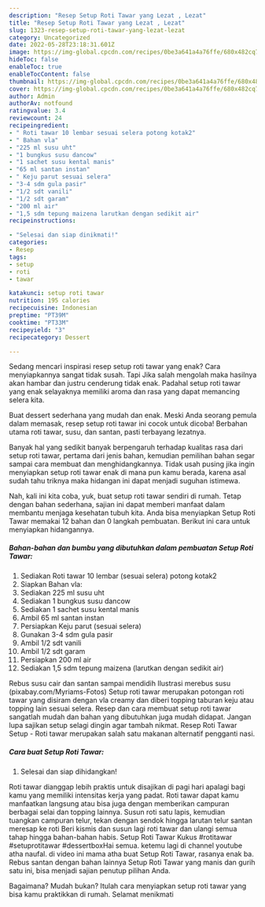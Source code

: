 ```yaml
---
description: "Resep Setup Roti Tawar yang Lezat , Lezat"
title: "Resep Setup Roti Tawar yang Lezat , Lezat"
slug: 1323-resep-setup-roti-tawar-yang-lezat-lezat
category: Uncategorized
date: 2022-05-28T23:18:31.601Z
image: https://img-global.cpcdn.com/recipes/0be3a641a4a76ffe/680x482cq70/setup-roti-tawar-foto-resep-utama.jpg
hideToc: false
enableToc: true
enableTocContent: false
thumbnail: https://img-global.cpcdn.com/recipes/0be3a641a4a76ffe/680x482cq70/setup-roti-tawar-foto-resep-utama.jpg
cover: https://img-global.cpcdn.com/recipes/0be3a641a4a76ffe/680x482cq70/setup-roti-tawar-foto-resep-utama.jpg
author: Admin
authorAv: notfound
ratingvalue: 3.4
reviewcount: 24
recipeingredient:
- " Roti tawar 10 lembar sesuai selera potong kotak2"
- " Bahan vla"
- "225 ml susu uht"
- "1 bungkus susu dancow"
- "1 sachet susu kental manis"
- "65 ml santan instan"
- " Keju parut sesuai selera"
- "3-4 sdm gula pasir"
- "1/2 sdt vanili"
- "1/2 sdt garam"
- "200 ml air"
- "1,5 sdm tepung maizena larutkan dengan sedikit air"
recipeinstructions:

- "Selesai dan siap dinikmati!"
categories:
- Resep
tags:
- setup
- roti
- tawar

katakunci: setup roti tawar 
nutrition: 195 calories
recipecuisine: Indonesian
preptime: "PT39M"
cooktime: "PT33M"
recipeyield: "3"
recipecategory: Dessert

---
```



Sedang mencari inspirasi resep setup roti tawar yang enak? Cara menyiapkannya sangat tidak susah. Tapi Jika salah mengolah maka hasilnya akan hambar dan justru cenderung tidak enak. Padahal setup roti tawar yang enak selayaknya memiliki aroma dan rasa yang dapat memancing selera kita.


Buat dessert sederhana yang mudah dan enak. Meski Anda seorang pemula dalam memasak, resep setup roti tawar ini cocok untuk dicoba! Berbahan utama roti tawar, susu, dan santan, pasti terbayang lezatnya.

Banyak hal yang sedikit banyak berpengaruh terhadap kualitas rasa dari setup roti tawar, pertama dari jenis bahan, kemudian pemilihan bahan segar sampai cara membuat dan menghidangkannya. Tidak usah pusing jika ingin menyiapkan setup roti tawar enak di mana pun kamu berada, karena asal sudah tahu triknya maka hidangan ini dapat menjadi suguhan istimewa.


Nah, kali ini kita coba, yuk, buat setup roti tawar sendiri di rumah. Tetap dengan bahan sederhana, sajian ini dapat memberi manfaat dalam membantu menjaga kesehatan tubuh kita. Anda bisa menyiapkan Setup Roti Tawar memakai 12 bahan dan 0 langkah pembuatan. Berikut ini cara untuk menyiapkan hidangannya.

<!--inarticleads1-->

##### Bahan-bahan dan bumbu yang dibutuhkan dalam pembuatan Setup Roti Tawar:

1. Sediakan  Roti tawar 10 lembar (sesuai selera) potong kotak2
1. Siapkan  Bahan vla:
1. Sediakan 225 ml susu uht
1. Sediakan 1 bungkus susu dancow
1. Sediakan 1 sachet susu kental manis
1. Ambil 65 ml santan instan
1. Persiapkan  Keju parut (sesuai selera)
1. Gunakan 3-4 sdm gula pasir
1. Ambil 1/2 sdt vanili
1. Ambil 1/2 sdt garam
1. Persiapkan 200 ml air
1. Sediakan 1,5 sdm tepung maizena (larutkan dengan sedikit air)


Rebus susu cair dan santan sampai mendidih Ilustrasi merebus susu (pixabay.com/Myriams-Fotos) Setup roti tawar merupakan potongan roti tawar yang disiram dengan vla creamy dan diberi topping taburan keju atau topping lain sesuai selera. Resep dan cara membuat setup roti tawar sangatlah mudah dan bahan yang dibutuhkan juga mudah didapat. Jangan lupa sajikan setup selagi dingin agar tambah nikmat. Resep Roti Tawar Setup - Roti tawar merupakan salah satu makanan alternatif pengganti nasi. 

<!--inarticleads2-->

##### Cara buat Setup Roti Tawar:


1. Selesai dan siap dihidangkan!

Roti tawar dianggap lebih praktis untuk disajikan di pagi hari apalagi bagi kamu yang memiliki intensitas kerja yang padat. Roti tawar dapat kamu manfaatkan langsung atau bisa juga dengan memberikan campuran berbagai selai dan topping lainnya. Susun roti satu lapis, kemudian tuangkan campuran telur, tekan dengan sendok hingga larutan telur santan meresap ke roti Beri kismis dan susun lagi roti tawar dan ulangi semua tahap hingga bahan-bahan habis. Setup Roti Tawar Kukus #rotitawar #setuprotitawar #dessertboxHai semua. ketemu lagi di channel youtube atha naufal. di video ini mama atha buat Setup Roti Tawar, rasanya enak ba. Rebus santan dengan bahan lainnya Setup Roti Tawar yang manis dan gurih satu ini, bisa menjadi sajian penutup pilihan Anda. 

Bagaimana? Mudah bukan? Itulah cara menyiapkan setup roti tawar yang bisa kamu praktikkan di rumah. Selamat menikmati
